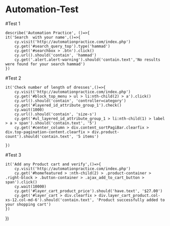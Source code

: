 # Automation-Test

#Test 1

    describe('Automation Practice', ()=>{
    it('Search  with your name',()=>{
        cy.visit('http://automationpractice.com/index.php')
        cy.get('#search_query_top').type('hammad')
        cy.get('#searchbox > .btn').click()
        cy.url().should('contain', 'hammad')
        cy.get('.alert.alert-warning').should('contain.text','No results were found for your search hammad')
    })

#Test 2

    it('Check number of length of dresses',()=>{
        cy.visit('http://automationpractice.com/index.php')
        cy.get('#block_top_menu > ul > li:nth-child(2) > a').click()
        cy.url().should('contain', 'controller=category')
        cy.get('#layered_id_attribute_group_1').check()
        cy.wait(1000)
        cy.url().should('contain', 'size-s')
        cy.get('#ul_layered_id_attribute_group_1 > li:nth-child(1) > label > a > span').should('contain.text', '5')
        cy.get('#center_column > div.content_sortPagiBar.clearfix > div.top-pagination-content.clearfix > div.product-count').should('contain.text', '5 items')
        
    })

#Test 3

    it('Add any Product cart and verify',()=>{
        cy.visit('http://automationpractice.com/index.php')
        cy.get('#homefeatured > :nth-child(2) > .product-container > .right-block > .button-container > .ajax_add_to_cart_button > span').click()
        cy.wait(10000)
        cy.get('#layer_cart_product_price').should('have.text', '$27.00')
        cy.get('#layer_cart > div.clearfix > div.layer_cart_product.col-xs-12.col-md-6').should('contain.text', 'Product successfully added to your shopping cart')
    })
})
